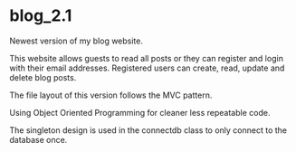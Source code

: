 # blog_2.1
Newest version of my blog website.

This website allows guests to read all posts or they can register and login with their email addresses. Registered users can create, read, update and delete blog posts.

The file layout of this version follows the MVC pattern.

Using Object Oriented Programming for cleaner less repeatable code.

The singleton design is used in the connectdb class to only connect to the database once.